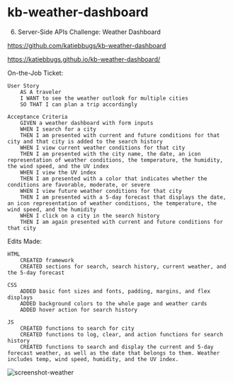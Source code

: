 # kb-weather-dashboard
6. Server-Side APIs Challenge: Weather Dashboard

https://github.com/katiebbugs/kb-weather-dashboard

https://katiebbugs.github.io/kb-weather-dashboard/

On-the-Job Ticket:

    User Story
        AS A traveler
        I WANT to see the weather outlook for multiple cities
        SO THAT I can plan a trip accordingly

    Acceptance Criteria
        GIVEN a weather dashboard with form inputs
        WHEN I search for a city
        THEN I am presented with current and future conditions for that city and that city is added to the search history
        WHEN I view current weather conditions for that city
        THEN I am presented with the city name, the date, an icon representation of weather conditions, the temperature, the humidity, the wind speed, and the UV index
        WHEN I view the UV index
        THEN I am presented with a color that indicates whether the conditions are favorable, moderate, or severe
        WHEN I view future weather conditions for that city
        THEN I am presented with a 5-day forecast that displays the date, an icon representation of weather conditions, the temperature, the wind speed, and the humidity
        WHEN I click on a city in the search history
        THEN I am again presented with current and future conditions for that city

Edits Made:
    
    HTML
        CREATED framework
        CREATED sections for search, search history, current weather, and the 5-day forecast

    CSS
        ADDED basic font sizes and fonts, padding, margins, and flex displays
        ADDED background colors to the whole page and weather cards
        ADDED hover action for search history

    JS
        CREATED functions to search for city
        CREATED functions to log, clear, and action functions for search history
        CREATED functions to search and display the current and 5-day forecast weather, as well as the date that belongs to them. Weather includes temp, wind speed, humidity, and the UV index.
        
![screenshot-weather](https://user-images.githubusercontent.com/79028196/128650504-143fa934-51c9-48ac-9073-c98e25a063ad.png)
